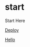 # start

Start Here

<a href="https://nuvolaris.app/api/v1/web/micheletest/deploy/echo">Deploy</a>


<a href="javascript:(function()%7Balert('hello%20world')%3B%7D)()%3B">Hello</a>